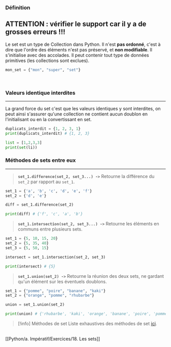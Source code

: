 ### Définition
ATTENTION : vérifier le support car il y a de grosses erreurs !!!
---

Le set est un type de Collection dans Python. Il n'est **pas ordonné**, c'est à dire que l'ordre des éléments n'est pas préservé, et **non modifiable**. Il s'initialise avec des accolades. Il peut contenir tout type de données primitives (les collections sont exclues).

```python
mon_set = {"mon", "super", "set"}
```

<br>

### Valeurs identique interdites
---

La grand force du set c'est que les valeurs identiques y sont interdites, on peut ainsi s'assurer qu'une collection ne contient aucun doublon en l'initialisant ou en la convertissant en set.

```python
duplicats_interdit = {1, 2, 3, 1}
print(duplicats_interdit) # {1, 2, 3}
```

```python
list = [1,2,3,3]
print(set(li))
```

### Méthodes de sets entre eux
---

> **`set_1.difference(set_2, set_3...) ->`** Retourne la différence du `set_2` par rapport au `set_1`.
```python
set_1 = {'a', 'b', 'c', 'd', 'e', 'f'}
set_2 = {'d', 'e'}

diff = set_1.difference(set_2)

print(diff) # {'f', 'c', 'a', 'b'}
```

> **`set_1.intersection(set_2, set_3...) ->`** Retourne les éléments en communs entre plusieurs sets.
```python
set_1 = {5, 10, 15, 20}
set_2 = {5, 35, 40}
set_3 = {5, 50, 15}

intersect = set_1.intersection(set_2, set_3)

print(intersect) # {5}
```

> **`set_1.union(set_2) ->`** Retourne la réunion des deux sets, ne gardant qu'un élément sur les éventuels doublons.
```python
set_1 = {"pomme", "poire", "banane", "kaki"}
set_2 = {"orange", "pomme", "rhubarbe"}

union = set_1.union(set_2)

print(union) # {'rhubarbe', 'kaki', 'orange', 'banane', 'poire', 'pomme'}
```


> [!info] Méthodes de set
> Liste exhaustives des méthodes de set [ici](https://www.w3schools.com/python/python_sets_methods.asp).

<br>[[Python/a. Impératif/Exercices/18. Les sets]]
